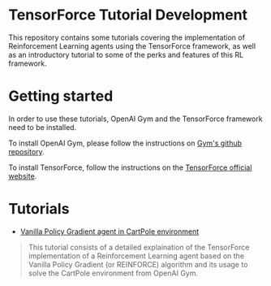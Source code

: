 # TensorForce Tutorial Development

This repository contains some tutorials covering the implementation of Reinforcement Learning agents using the TensorForce framework, as well as an introductory tutorial to some of the perks and features of this RL framework.

# Getting started

In order to use these tutorials, OpenAI Gym and the TensorForce framework need to be installed.

To install OpenAI Gym, please follow the instructions on [Gym's github repository](https://github.com/openai/gym).

To install TensorForce, follow the instructions on the [TensorForce official website](https://tensorforce.readthedocs.io/en/latest/basics/installation.html).

# Tutorials

* [Vanilla Policy Gradient agent in CartPole environment](https://github.com/Emanuele-M/Progetto-Tesi-Tensorforce/blob/main/Vanilla%20Policy%20Gradient%20-%20CartPole/Policy%20Gradient%20agent%20implementation%20in%20TensorForce.ipynb)
 > This tutorial consists of a detailed explaination of the TensorForce implementation of a Reinforcement Learning agent based on the Vanilla Policy Gradient (or REINFORCE) algorithm and its usage to solve the CartPole environment from OpenAI Gym.
